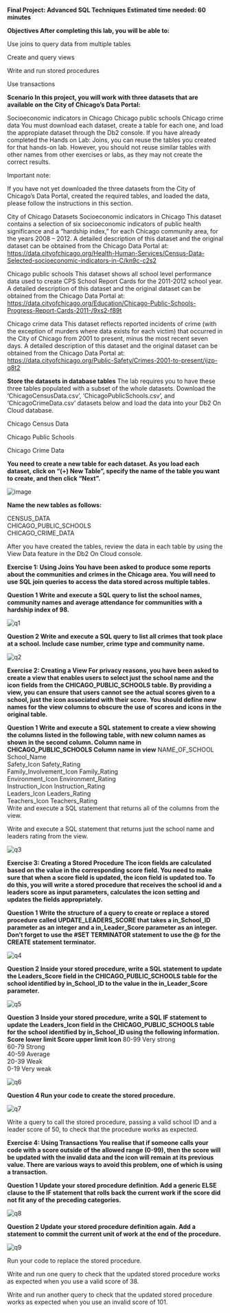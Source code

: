 **Final Project: Advanced SQL Techniques
Estimated time needed: 60 minutes**

**Objectives
After completing this lab, you will be able to:**

Use joins to query data from multiple tables

Create and query views

Write and run stored procedures

Use transactions

**Scenario
In this project, you will work with three datasets that are available on the City of Chicago’s Data Portal:**

Socioeconomic indicators in Chicago
Chicago public schools
Chicago crime data
You must download each dataset, create a table for each one, and load the appropiate dataset through the Db2 console. If you have already completed the Hands on Lab: Joins, you can reuse the tables you created for that hands-on lab. However, you should not reuse similar tables with other names from other exercises or labs, as they may not create the correct results.

Important note:

If you have not yet downloaded the three datasets from the City of Chicago’s Data Portal, created the required tables, and loaded the data, please follow the instructions in this section.

City of Chicago Datasets
Socioeconomic indicators in Chicago
This dataset contains a selection of six socioeconomic indicators of public health significance and a “hardship index,” for each Chicago community area, for the years 2008 – 2012. A detailed description of this dataset and the original dataset can be obtained from the Chicago Data Portal at:
https://data.cityofchicago.org/Health-Human-Services/Census-Data-Selected-socioeconomic-indicators-in-C/kn9c-c2s2

Chicago public schools
This dataset shows all school level performance data used to create CPS School Report Cards for the 2011-2012 school year. A detailed description of this dataset and the original dataset can be obtained from the Chicago Data Portal at:
https://data.cityofchicago.org/Education/Chicago-Public-Schools-Progress-Report-Cards-2011-/9xs2-f89t

Chicago crime data
This dataset reflects reported incidents of crime (with the exception of murders where data exists for each victim) that occurred in the City of Chicago from 2001 to present, minus the most recent seven days. A detailed description of this dataset and the original dataset can be obtained from the Chicago Data Portal at: https://data.cityofchicago.org/Public-Safety/Crimes-2001-to-present/ijzp-q8t2

**Store the datasets in database tables**
The lab requires you to have these three tables populated with a subset of the whole datasets. Download the ‘ChicagoCensusData.csv’, ‘ChicagoPublicSchools.csv’, and ‘ChicagoCrimeData.csv’ datasets below and load the data into your Db2 On Cloud database.

Chicago Census Data

Chicago Public Schools

Chicago Crime Data

**You need to create a new table for each dataset. As you load each dataset, click on “(+) New Table”, specify the name of the table you want to create, and then click “Next”.**

![image](https://user-images.githubusercontent.com/121275064/230529835-dba72a80-70a2-4a3d-9251-dd4db1a98a90.png)

**Name the new tables as follows:**

CENSUS_DATA\
CHICAGO_PUBLIC_SCHOOLS\
CHICAGO_CRIME_DATA

After you have created the tables, review the data in each table by using the View Data feature in the Db2 On Cloud console.

**Exercise 1: Using Joins
You have been asked to produce some reports about the communities and crimes in the Chicago area. You will need to use SQL join queries to access the data stored across multiple tables.**

**Question 1
Write and execute a SQL query to list the school names, community names and average attendance for communities with a hardship index of 98.**

![q1](https://user-images.githubusercontent.com/121275064/230529881-56096108-ee66-4b49-a30e-fad8ec93d132.jpg)

**Question 2
Write and execute a SQL query to list all crimes that took place at a school. Include case number, crime type and community name.**

![q2](https://user-images.githubusercontent.com/121275064/230529895-c53afaa9-baa9-4479-afd6-966649e097c0.jpg)

**Exercise 2: Creating a View
For privacy reasons, you have been asked to create a view that enables users to select just the school name and the icon fields from the CHICAGO_PUBLIC_SCHOOLS table. By providing a view, you can ensure that users cannot see the actual scores given to a school, just the icon associated with their score. You should define new names for the view columns to obscure the use of scores and icons in the original table.**

**Question 1
Write and execute a SQL statement to create a view showing the columns listed in the following table, with new column names as shown in the second column.
Column name in CHICAGO_PUBLIC_SCHOOLS	Column name in view**
NAME_OF_SCHOOL	School_Name\
Safety_Icon	Safety_Rating\
Family_Involvement_Icon	Family_Rating\
Environment_Icon	Environment_Rating\
Instruction_Icon	Instruction_Rating\
Leaders_Icon	Leaders_Rating\
Teachers_Icon	Teachers_Rating\
Write and execute a SQL statement that returns all of the columns from the view.

Write and execute a SQL statement that returns just the school name and leaders rating from the view.

![q3](https://user-images.githubusercontent.com/121275064/230530079-f1f5592b-5482-4349-b4bc-833ffb93dac9.jpg)

**Exercise 3: Creating a Stored Procedure
The icon fields are calculated based on the value in the corresponding score field. You need to make sure that when a score field is updated, the icon field is updated too. To do this, you will write a stored procedure that receives the school id and a leaders score as input parameters, calculates the icon setting and updates the fields appropriately.**

**Question 1
Write the structure of a query to create or replace a stored procedure called UPDATE_LEADERS_SCORE that takes a in_School_ID parameter as an integer and a in_Leader_Score parameter as an integer. Don’t forget to use the #SET TERMINATOR statement to use the @ for the CREATE statement terminator.**

![q4](https://user-images.githubusercontent.com/121275064/230530149-6e23f2fb-4476-4e1e-a97e-3d84c8fa7ec2.jpg)

**Question 2
Inside your stored procedure, write a SQL statement to update the Leaders_Score field in the CHICAGO_PUBLIC_SCHOOLS table for the school identified by in_School_ID to the value in the in_Leader_Score parameter.**

![q5](https://user-images.githubusercontent.com/121275064/230530179-2202b399-4c3c-4d5f-ab33-a128d35f2f86.jpg)

**Question 3
Inside your stored procedure, write a SQL IF statement to update the Leaders_Icon field in the CHICAGO_PUBLIC_SCHOOLS table for the school identified by in_School_ID using the following information.
Score lower limit	Score upper limit	Icon**
80-99	Very strong\
60-79	Strong\
40-59	Average\
20-39	Weak\
0-19	Very weak

![q6](https://user-images.githubusercontent.com/121275064/230530225-5156179e-166f-4f9b-ba3c-a5684ebc9388.jpg)

**Question 4
Run your code to create the stored procedure.**

![q7](https://user-images.githubusercontent.com/121275064/230530250-3d709432-6e92-469e-b3fd-a7a612db2a03.jpg)

Write a query to call the stored procedure, passing a valid school ID and a leader score of 50, to check that the procedure works as expected.

**Exercise 4: Using Transactions
You realise that if someone calls your code with a score outside of the allowed range (0-99), then the score will be updated with the invalid data and the icon will remain at its previous value. There are various ways to avoid this problem, one of which is using a transaction.**

**Question 1
Update your stored procedure definition. Add a generic ELSE clause to the IF statement that rolls back the current work if the score did not fit any of the preceding categories.**

![q8](https://user-images.githubusercontent.com/121275064/230530349-f60ec3c9-a1eb-4cab-883c-b579f455b0db.jpg)

**Question 2
Update your stored procedure definition again. Add a statement to commit the current unit of work at the end of the procedure.**

![q9](https://user-images.githubusercontent.com/121275064/230530339-b23e40a3-4b58-47cf-b9d2-bf6b94e86ac7.jpg)

Run your code to replace the stored procedure.

Write and run one query to check that the updated stored procedure works as expected when you use a valid score of 38.

Write and run another query to check that the updated stored procedure works as expected when you use an invalid score of 101.
